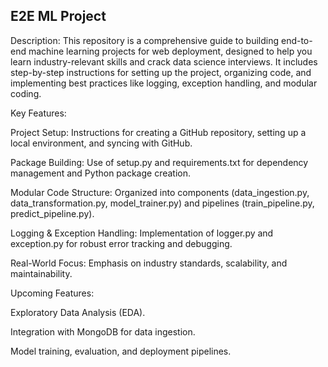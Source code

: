 ## E2E ML Project


Description:
This repository is a comprehensive guide to building end-to-end machine learning projects for web deployment, designed to help you learn industry-relevant skills and crack data science interviews. It includes step-by-step instructions for setting up the project, organizing code, and implementing best practices like logging, exception handling, and modular coding.

Key Features:

Project Setup: Instructions for creating a GitHub repository, setting up a local environment, and syncing with GitHub.

Package Building: Use of setup.py and requirements.txt for dependency management and Python package creation.

Modular Code Structure: Organized into components (data_ingestion.py, data_transformation.py, model_trainer.py) and pipelines (train_pipeline.py, predict_pipeline.py).

Logging & Exception Handling: Implementation of logger.py and exception.py for robust error tracking and debugging.

Real-World Focus: Emphasis on industry standards, scalability, and maintainability.

Upcoming Features:

Exploratory Data Analysis (EDA).

Integration with MongoDB for data ingestion.

Model training, evaluation, and deployment pipelines.
